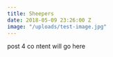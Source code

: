 ```yaml
---
title: Sheepers
date: 2018-05-09 23:26:00 Z
image: "/uploads/test-image.jpg"
---
```


post 4 co ntent will go here
